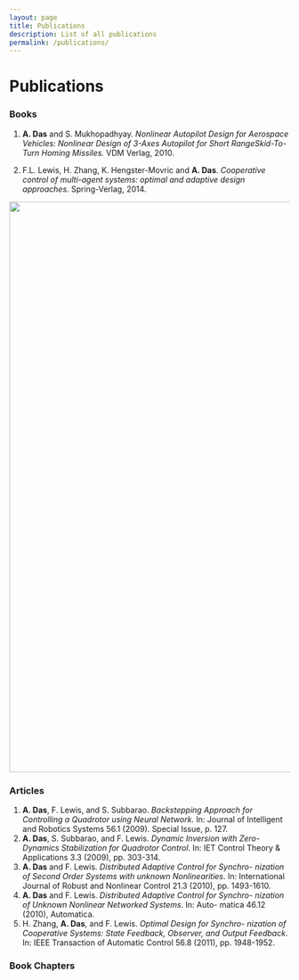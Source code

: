 ```yaml
---
layout: page
title: Publications
description: List of all publications
permalink: /publications/
---
```


# Publications

### Books

1. **A. Das** and S. Mukhopadhyay. *Nonlinear Autopilot Design for Aerospace Vehicles: Nonlinear Design of 3-Axes Autopilot for Short RangeSkid-To-Turn Homing Missiles.* VDM Verlag, 2010.

2. F.L. Lewis, H. Zhang, K. Hengster-Movric and **A. Das**. *Cooperative control of multi-agent systems: optimal and adaptive design approaches*. Spring-Verlag, 2014.
<img src="https://chi01pap001files.storage.live.com/y4mV8NmdOufeKqCfn_ehNas4LkuBlb98jCse5V7h5_x5kDQx9ORnPkFM_VX8nc7ZTQ4iaabVHsB_DvkmoHkoKQ-HkoWXRzjDsVwKfBykfHa0k9jNKXqzcGeyXkb6updE0oTTWyUGvwexc1mJml-lRQwisA1BF88hu1qk7OnPJjLWsS5F0wgghzmY430A_Ncw2q2?width=680&height=1024&cropmode=none" width="680" height="1024" />

### Articles
1. **A. Das**, F. Lewis, and S. Subbarao. *Backstepping Approach
for Controlling a Quadrotor using Neural Network*. In: Journal
of Intelligent and Robotics Systems 56.1 (2009). Special Issue,
p. 127.
2. **A. Das**, S. Subbarao, and F. Lewis. *Dynamic Inversion with
Zero-Dynamics Stabilization for Quadrotor Control*. In: IET
Control Theory & Applications 3.3 (2009), pp. 303-314.
3. **A. Das** and F. Lewis. *Distributed Adaptive Control for Synchro-
nization of Second Order Systems with unknown Nonlinearities*.
In: International Journal of Robust and Nonlinear Control 21.3
(2010), pp. 1493-1610.
4. **A. Das** and F. Lewis. *Distributed Adaptive Control for Synchro-
nization of Unknown Nonlinear Networked Systems*. In: Auto-
matica 46.12 (2010), Automatica.
5. H. Zhang, **A. Das**, and F. Lewis. *Optimal Design for Synchro-
nization of Cooperative Systems: State Feedback, Observer, and
Output Feedback*. In: IEEE Transaction of Automatic Control
56.8 (2011), pp. 1948-1952.

### Book Chapters
